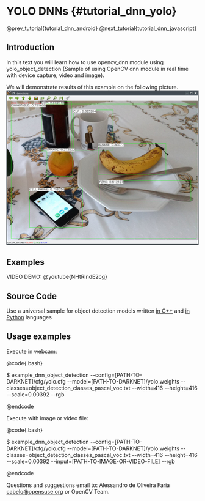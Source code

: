 YOLO DNNs  {#tutorial_dnn_yolo}
===============================

@prev_tutorial{tutorial_dnn_android}
@next_tutorial{tutorial_dnn_javascript}

Introduction
------------

In this text you will learn how to use opencv_dnn module using yolo_object_detection (Sample of using OpenCV dnn module in real time with device capture, video and image).

We will demonstrate results of this example on the following picture.
![Picture example](images/yolo.jpg)

Examples
--------

VIDEO DEMO:
@youtube{NHtRlndE2cg}

Source Code
-----------

Use a universal sample for object detection models written
[in C++](https://github.com/opencv/opencv/blob/master/samples/dnn/object_detection.cpp) and
[in Python](https://github.com/opencv/opencv/blob/master/samples/dnn/object_detection.py) languages

Usage examples
--------------

Execute in webcam:

@code{.bash}

$ example_dnn_object_detection --config=[PATH-TO-DARKNET]/cfg/yolo.cfg --model=[PATH-TO-DARKNET]/yolo.weights --classes=object_detection_classes_pascal_voc.txt --width=416 --height=416 --scale=0.00392 --rgb

@endcode

Execute with image or video file:

@code{.bash}

$ example_dnn_object_detection --config=[PATH-TO-DARKNET]/cfg/yolo.cfg --model=[PATH-TO-DARKNET]/yolo.weights --classes=object_detection_classes_pascal_voc.txt --width=416 --height=416 --scale=0.00392 --input=[PATH-TO-IMAGE-OR-VIDEO-FILE] --rgb

@endcode

Questions and suggestions email to: Alessandro de Oliveira Faria cabelo@opensuse.org or OpenCV Team.
